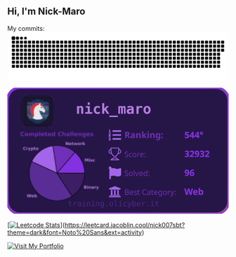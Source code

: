 ## Hi, I'm Nick-Maro

My commits:  
![snake gif](https://github.com/Nick-Maro/Nick-Maro/blob/output/github-snake-dark.svg)

<div align="center">
    <img src="https://raw.githubusercontent.com/Nick-Maro/ocbadge_themes/main/card.svg"/>
</div>

[[![Leetcode Stats](https://leetcard.jacoblin.cool/JacobLinCool)](https://leetcode.com/nick007sbt
)](https://leetcard.jacoblin.cool/nick007sbt?theme=dark&font=Noto%20Sans&ext=activity)

[![Visit My Portfolio](https://img.shields.io/badge/Visit-My%20Portfolio-purple?style=for-the-badge)](https://marottanicolo.netlify.app)
